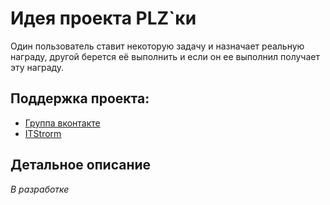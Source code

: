 # Идея проекта PLZ`ки

Один пользователь ставит некоторую задачу и назначает реальную награду, другой берется её выполнить и если он ее выполнил получает эту награду.

## Поддержка проекта:
* [Группа вконтакте](http://vk.com/itstorm)
* [ITStrorm](http://itstorm.info)

## Детальное описание

*В разработке*

